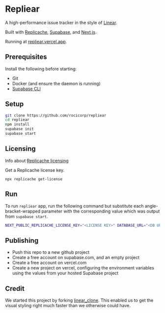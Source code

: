 # Repliear

A high-performance issue tracker in the style of [Linear](https://linear.app/).

Built with [Replicache](https://replicache.dev/), [Supabase](https://supabase.com/), and [Next.js](https://nextjs.org/).

Running at [repliear.vercel.app](https://repliear.vercel.app/).

## Prerequisites

Install the following before starting:

- Git
- Docker (and ensure the daemon is running)
- [Supabase CLI](https://github.com/supabase/cli)

## Setup

```bash
git clone https://github.com/rocicorp/repliear
cd repliear
npm install
supabase init
supabase start
```

## Licensing

Info about [Replicache licensing](https://doc.replicache.dev/licensing)

Get a Replicache license key.

```
npx replicache get-license
```

## Run

To run `repliear` app, run the following command but substitute each angle-bracket-wrapped parameter with the corresponding value which was output from `supabase start`.

```bash
NEXT_PUBLIC_REPLICACHE_LICENSE_KEY="<LICENSE KEY>" DATABASE_URL="<DB URL>" npm run dev
```

## Publishing

- Push this repo to a new github project
- Create a free account on supabase.com, and an empty project
- Create a free account on vercel.com
- Create a new project on vercel, configuring the environment variables using the values from your hosted Supabase project

## Credit

We started this project by forking [linear_clone](https://github.com/tuan3w/linearapp_clone). This enabled us to get the visual styling right much faster than we otherwise could have.
